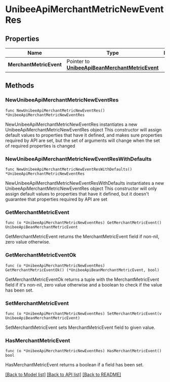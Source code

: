 # UnibeeApiMerchantMetricNewEventRes

## Properties

Name | Type | Description | Notes
------------ | ------------- | ------------- | -------------
**MerchantMetricEvent** | Pointer to [**UnibeeApiBeanMerchantMetricEvent**](UnibeeApiBeanMerchantMetricEvent.md) |  | [optional] 

## Methods

### NewUnibeeApiMerchantMetricNewEventRes

`func NewUnibeeApiMerchantMetricNewEventRes() *UnibeeApiMerchantMetricNewEventRes`

NewUnibeeApiMerchantMetricNewEventRes instantiates a new UnibeeApiMerchantMetricNewEventRes object
This constructor will assign default values to properties that have it defined,
and makes sure properties required by API are set, but the set of arguments
will change when the set of required properties is changed

### NewUnibeeApiMerchantMetricNewEventResWithDefaults

`func NewUnibeeApiMerchantMetricNewEventResWithDefaults() *UnibeeApiMerchantMetricNewEventRes`

NewUnibeeApiMerchantMetricNewEventResWithDefaults instantiates a new UnibeeApiMerchantMetricNewEventRes object
This constructor will only assign default values to properties that have it defined,
but it doesn't guarantee that properties required by API are set

### GetMerchantMetricEvent

`func (o *UnibeeApiMerchantMetricNewEventRes) GetMerchantMetricEvent() UnibeeApiBeanMerchantMetricEvent`

GetMerchantMetricEvent returns the MerchantMetricEvent field if non-nil, zero value otherwise.

### GetMerchantMetricEventOk

`func (o *UnibeeApiMerchantMetricNewEventRes) GetMerchantMetricEventOk() (*UnibeeApiBeanMerchantMetricEvent, bool)`

GetMerchantMetricEventOk returns a tuple with the MerchantMetricEvent field if it's non-nil, zero value otherwise
and a boolean to check if the value has been set.

### SetMerchantMetricEvent

`func (o *UnibeeApiMerchantMetricNewEventRes) SetMerchantMetricEvent(v UnibeeApiBeanMerchantMetricEvent)`

SetMerchantMetricEvent sets MerchantMetricEvent field to given value.

### HasMerchantMetricEvent

`func (o *UnibeeApiMerchantMetricNewEventRes) HasMerchantMetricEvent() bool`

HasMerchantMetricEvent returns a boolean if a field has been set.


[[Back to Model list]](../README.md#documentation-for-models) [[Back to API list]](../README.md#documentation-for-api-endpoints) [[Back to README]](../README.md)


